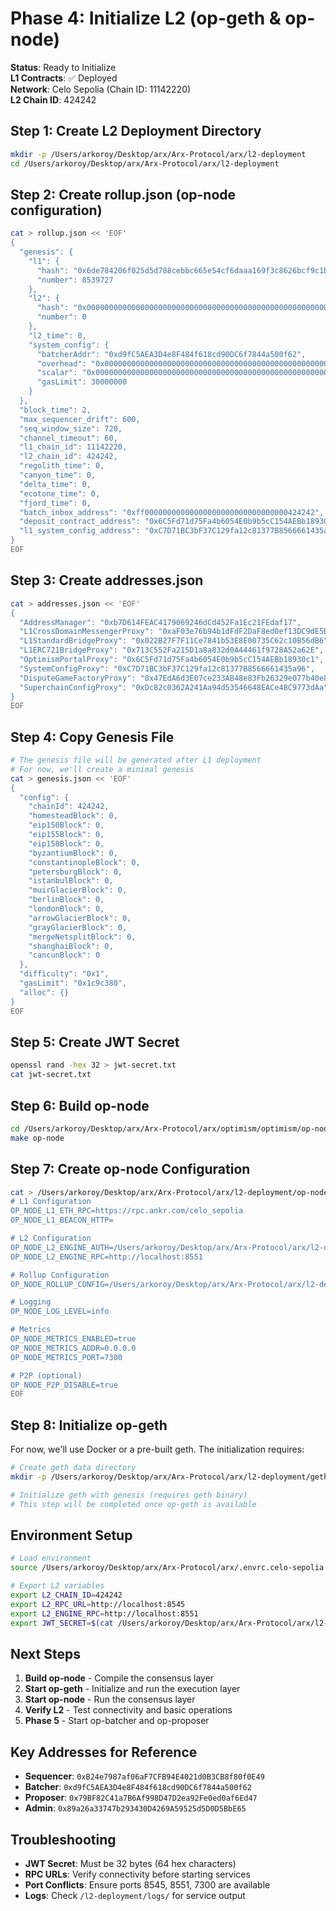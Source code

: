 # Phase 4: Initialize L2 (op-geth & op-node)

**Status**: Ready to Initialize  
**L1 Contracts**: ✅ Deployed  
**Network**: Celo Sepolia (Chain ID: 11142220)  
**L2 Chain ID**: 424242

## Step 1: Create L2 Deployment Directory

```bash
mkdir -p /Users/arkoroy/Desktop/arx/Arx-Protocol/arx/l2-deployment
cd /Users/arkoroy/Desktop/arx/Arx-Protocol/arx/l2-deployment
```

## Step 2: Create rollup.json (op-node configuration)

```bash
cat > rollup.json << 'EOF'
{
  "genesis": {
    "l1": {
      "hash": "0x6de784206f025d5d788cebbc665e54cf6daaa169f3c8626bcf9c1bdc6ad343fa",
      "number": 8539727
    },
    "l2": {
      "hash": "0x0000000000000000000000000000000000000000000000000000000000000000",
      "number": 0
    },
    "l2_time": 0,
    "system_config": {
      "batcherAddr": "0xd9fC5AEA3D4e8F484f618cd90DC6f7844a500f62",
      "overhead": "0x0000000000000000000000000000000000000000000000000000000000000834",
      "scalar": "0x00000000000000000000000000000000000000000000000000000000000f4240",
      "gasLimit": 30000000
    }
  },
  "block_time": 2,
  "max_sequencer_drift": 600,
  "seq_window_size": 720,
  "channel_timeout": 60,
  "l1_chain_id": 11142220,
  "l2_chain_id": 424242,
  "regolith_time": 0,
  "canyon_time": 0,
  "delta_time": 0,
  "ecotone_time": 0,
  "fjord_time": 0,
  "batch_inbox_address": "0xff00000000000000000000000000000000424242",
  "deposit_contract_address": "0x6C5Fd71d75Fa4b6054E0b9b5cC154AEBb18930c1",
  "l1_system_config_address": "0xC7D71BC3bF37C129fa12c81377B8566661435a96"
}
EOF
```

## Step 3: Create addresses.json

```bash
cat > addresses.json << 'EOF'
{
  "AddressManager": "0xb7D614FEAC4179069246dCd452Fa1Ec21FEdaf17",
  "L1CrossDomainMessengerProxy": "0xaF03e76b94b1dFdF2DaF8ed0ef13DC9dE5B23dD8",
  "L1StandardBridgeProxy": "0x022B27F7F11Ce7841b53E8E00735C62c10B56dB6",
  "L1ERC721BridgeProxy": "0x713C552Fa215D1a8a832d0A44461f9728A52a62E",
  "OptimismPortalProxy": "0x6C5Fd71d75Fa4b6054E0b9b5cC154AEBb18930c1",
  "SystemConfigProxy": "0xC7D71BC3bF37C129fa12c81377B8566661435a96",
  "DisputeGameFactoryProxy": "0x47EdA6d3E07ce233AB48e83Fb26329e077b40e8e",
  "SuperchainConfigProxy": "0xDc82c0362A241Aa94d53546648EACe48C9773dAa"
}
EOF
```

## Step 4: Copy Genesis File

```bash
# The genesis file will be generated after L1 deployment
# For now, we'll create a minimal genesis
cat > genesis.json << 'EOF'
{
  "config": {
    "chainId": 424242,
    "homesteadBlock": 0,
    "eip150Block": 0,
    "eip155Block": 0,
    "eip158Block": 0,
    "byzantiumBlock": 0,
    "constantinopleBlock": 0,
    "petersburgBlock": 0,
    "istanbulBlock": 0,
    "muirGlacierBlock": 0,
    "berlinBlock": 0,
    "londonBlock": 0,
    "arrowGlacierBlock": 0,
    "grayGlacierBlock": 0,
    "mergeNetsplitBlock": 0,
    "shanghaiBlock": 0,
    "cancunBlock": 0
  },
  "difficulty": "0x1",
  "gasLimit": "0x1c9c380",
  "alloc": {}
}
EOF
```

## Step 5: Create JWT Secret

```bash
openssl rand -hex 32 > jwt-secret.txt
cat jwt-secret.txt
```

## Step 6: Build op-node

```bash
cd /Users/arkoroy/Desktop/arx/Arx-Protocol/arx/optimism/optimism/op-node
make op-node
```

## Step 7: Create op-node Configuration

```bash
cat > /Users/arkoroy/Desktop/arx/Arx-Protocol/arx/l2-deployment/op-node.env << 'EOF'
# L1 Configuration
OP_NODE_L1_ETH_RPC=https://rpc.ankr.com/celo_sepolia
OP_NODE_L1_BEACON_HTTP=

# L2 Configuration
OP_NODE_L2_ENGINE_AUTH=/Users/arkoroy/Desktop/arx/Arx-Protocol/arx/l2-deployment/jwt-secret.txt
OP_NODE_L2_ENGINE_RPC=http://localhost:8551

# Rollup Configuration
OP_NODE_ROLLUP_CONFIG=/Users/arkoroy/Desktop/arx/Arx-Protocol/arx/l2-deployment/rollup.json

# Logging
OP_NODE_LOG_LEVEL=info

# Metrics
OP_NODE_METRICS_ENABLED=true
OP_NODE_METRICS_ADDR=0.0.0.0
OP_NODE_METRICS_PORT=7300

# P2P (optional)
OP_NODE_P2P_DISABLE=true
EOF
```

## Step 8: Initialize op-geth

For now, we'll use Docker or a pre-built geth. The initialization requires:

```bash
# Create geth data directory
mkdir -p /Users/arkoroy/Desktop/arx/Arx-Protocol/arx/l2-deployment/geth-data

# Initialize geth with genesis (requires geth binary)
# This step will be completed once op-geth is available
```

## Environment Setup

```bash
# Load environment
source /Users/arkoroy/Desktop/arx/Arx-Protocol/arx/.envrc.celo-sepolia

# Export L2 variables
export L2_CHAIN_ID=424242
export L2_RPC_URL=http://localhost:8545
export L2_ENGINE_RPC=http://localhost:8551
export JWT_SECRET=$(cat /Users/arkoroy/Desktop/arx/Arx-Protocol/arx/l2-deployment/jwt-secret.txt)
```

## Next Steps

1. **Build op-node** - Compile the consensus layer
2. **Start op-geth** - Initialize and run the execution layer
3. **Start op-node** - Run the consensus layer
4. **Verify L2** - Test connectivity and basic operations
5. **Phase 5** - Start op-batcher and op-proposer

## Key Addresses for Reference

- **Sequencer**: `0xB24e7987af06aF7CFB94E4021d0B3CB8f80f0E49`
- **Batcher**: `0xd9fC5AEA3D4e8F484f618cd90DC6f7844a500f62`
- **Proposer**: `0x79BF82C41a7B6Af998D47D2ea92Fe0ed0af6Ed47`
- **Admin**: `0x89a26a33747b293430D4269A59525d5D0D5BbE65`

## Troubleshooting

- **JWT Secret**: Must be 32 bytes (64 hex characters)
- **RPC URLs**: Verify connectivity before starting services
- **Port Conflicts**: Ensure ports 8545, 8551, 7300 are available
- **Logs**: Check `/l2-deployment/logs/` for service output
